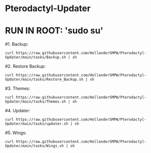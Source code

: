 # Pterodactyl-Updater

# RUN IN ROOT: 'sudo su'
#1. Backup:

```
curl https://raw.githubusercontent.com/HollanderSMPW/Pterodactyl-Updater/main/tasks/Backup.sh | sh
```

#2. Restore Backup:

```
curl https://raw.githubusercontent.com/HollanderSMPW/Pterodactyl-Updater/main/tasks/Restore_Backup.sh | sh
```

#3. Themes:

```
curl https://raw.githubusercontent.com/HollanderSMPW/Pterodactyl-Updater/main/tasks/Themes.sh | sh
```

#4. Updater:

```
curl https://raw.githubusercontent.com/HollanderSMPW/Pterodactyl-Updater/main/tasks/updater.sh | sh
```

#5. Wings:

```
curl https://raw.githubusercontent.com/HollanderSMPW/Pterodactyl-Updater/main/tasks/Wings.sh | sh
```
